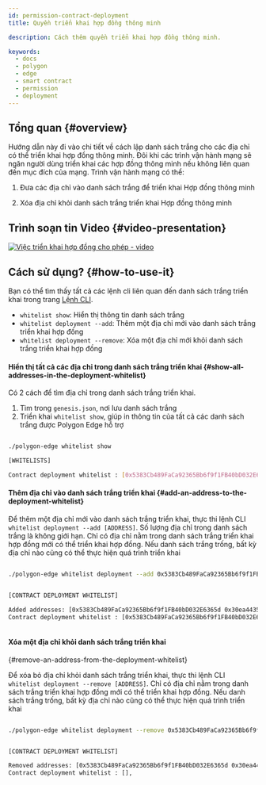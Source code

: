 ```yaml
---
id: permission-contract-deployment
title: Quyền triển khai hợp đồng thông minh

description: Cách thêm quyền triển khai hợp đồng thông minh.

keywords:
  - docs
  - polygon
  - edge
  - smart contract
  - permission
  - deployment
---
```


## Tổng quan {#overview}

Hướng dẫn này đi vào chi tiết về cách lập danh sách trắng cho các địa chỉ có thể triển khai hợp đồng thông minh.
 Đôi khi các trình vận hành mạng sẽ ngăn người dùng triển khai các hợp đồng thông minh nếu không liên quan đến mục đích của mạng.
 Trình vận hành mạng có thể:

1. Đưa các địa chỉ vào danh sách trắng để triển khai Hợp đồng thông minh

2. Xóa địa chỉ khỏi danh sách trắng triển khai Hợp đồng thông minh


## Trình soạn tin Video {#video-presentation}

[![Việc triển khai hợp đồng cho phép - video](https://img.youtube.com/vi/yPOkINpf7hg/0.jpg)](https://www.youtube.com/watch?v=yPOkINpf7hg)

## Cách sử dụng? {#how-to-use-it}


Bạn có thể tìm thấy tất cả các lệnh cli liên quan đến danh sách trắng triển khai trong trang [Lệnh CLI](/docs/edge/get-started/cli-commands#whitelist-commands).

* `whitelist show`: Hiển thị thông tin danh sách trắng
* `whitelist deployment --add`: Thêm một địa chỉ mới vào danh sách trắng triển khai hợp đồng
* `whitelist deployment --remove`: Xóa một địa chỉ mới khỏi danh sách trắng triển khai hợp đồng

#### Hiển thị tất cả các địa chỉ trong danh sách trắng triển khai {#show-all-addresses-in-the-deployment-whitelist}

Có 2 cách để tìm địa chỉ trong danh sách trắng triển khai.
1. Tìm trong `genesis.json`, nơi lưu danh sách trắng
2. Triển khai `whitelist show`, giúp in thông tin của tất cả các danh sách trắng được Polygon Edge hỗ trợ


```bash

./polygon-edge whitelist show

[WHITELISTS]

Contract deployment whitelist : [0x5383Cb489FaCa92365Bb6f9f1FB40bD032E6365d],


```

#### Thêm địa chỉ vào danh sách trắng triển khai {#add-an-address-to-the-deployment-whitelist}

Để thêm một địa chỉ mới vào danh sách trắng triển khai, thực thi lệnh CLI `whitelist deployment --add [ADDRESS]`. Số lượng địa chỉ trong danh sách trắng là không giới hạn. Chỉ có địa chỉ nằm trong danh sách trắng triển khai hợp đồng mới có thể triển khai hợp đồng.
 Nếu danh sách trắng trống, bất kỳ địa chỉ nào cũng có thể thực hiện quá trình triển khai


```bash

./polygon-edge whitelist deployment --add 0x5383Cb489FaCa92365Bb6f9f1FB40bD032E6365d --add 0x30ea4435167Ee91f9f874b5a894F3282A956C3FF


[CONTRACT DEPLOYMENT WHITELIST]

Added addresses: [0x5383Cb489FaCa92365Bb6f9f1FB40bD032E6365d 0x30ea4435167Ee91f9f874b5a894F3282A956C3FF],
Contract deployment whitelist : [0x5383Cb489FaCa92365Bb6f9f1FB40bD032E6365d 0x30ea4435167Ee91f9f874b5a894F3282A956C3FF],



```

#### Xóa một địa chỉ khỏi danh sách trắng triển khai
 {#remove-an-address-from-the-deployment-whitelist}

Để xóa bỏ địa chỉ khỏi danh sách trắng triển khai, thực thi lệnh CLI `whitelist deployment --remove [ADDRESS]`. Chỉ có địa chỉ nằm trong danh sách trắng triển khai hợp đồng mới có thể triển khai hợp đồng.
 Nếu danh sách trắng trống, bất kỳ địa chỉ nào cũng có thể thực hiện quá trình triển khai


```bash

./polygon-edge whitelist deployment --remove 0x5383Cb489FaCa92365Bb6f9f1FB40bD032E6365d --remove 0x30ea4435167Ee91f9f874b5a894F3282A956C3FF


[CONTRACT DEPLOYMENT WHITELIST]

Removed addresses: [0x5383Cb489FaCa92365Bb6f9f1FB40bD032E6365d 0x30ea4435167Ee91f9f874b5a894F3282A956C3FF],
Contract deployment whitelist : [],



```
